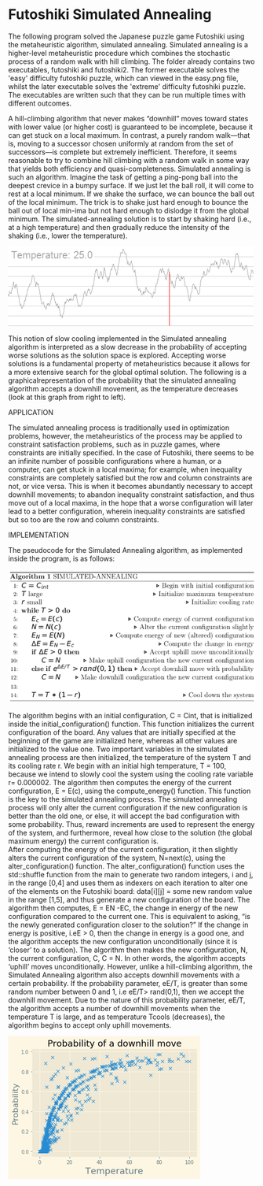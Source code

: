# Futoshiki Simulated Annealing #

The following program solved the Japanese puzzle game Futoshiki using the metaheuristic algorithm, simulated annealing. Simulated annealing is a higher-level metaheuristic procedure which combines the stochastic process of a random walk with hill climbing. The folder already contains two executables, futoshiki and futoshiki2. The former executable solves the 'easy' difficulty futoshiki puzzle, which can viewed in the easy.png file, whilst the later executable solves the 'extreme' difficulty futoshiki puzzle. The executables are written such that they can be run multiple times with different outcomes. 

A hill-climbing algorithm that never makes “downhill” moves toward states with lower value (or higher cost) is guaranteed to be incomplete, because it can get stuck on a local maximum. In contrast, a purely random walk—that is, moving to a successor chosen uniformly at random from the set of successors—is complete but extremely inefficient. Therefore, it seems reasonable to try to combine hill climbing with a random walk in some way that yields both efficiency and quasi-completeness. Simulated annealing is such an algorithm.
Imagine the task of getting a ping-pong ball into the deepest crevice in a bumpy surface. If we just let the ball roll, it will come to rest at a local minimum. If we shake the surface, we can bounce the ball out of the local minimum. The trick is to shake just hard enough to bounce the ball out of local min-ima but not hard enough to dislodge it from the global minimum. The simulated-annealing solution is to start by shaking hard (i.e., at a high temperature) and then gradually reduce the intensity of the shaking (i.e., lower the temperature).

![](simulated.gif)

This notion of slow cooling implemented in the Simulated annealing algorithm is interpreted as a slow decrease in the probability of accepting worse solutions as the solution space is explored. Accepting worse solutions is a fundamental property of metaheuristics because it allows for a more extensive search for the global optimal solution. The following is a graphicalrepresentation of the probability that the simulated annealing algorithm accepts a downhill movement, as the temperature decreases (look at this graph from right to left).


APPLICATION

The simulated annealing process is traditionally used in optimization problems, however, the metaheuristics of the process may be applied to constraint satisfaction problems, such as in puzzle games, where constraints are initially specified. In the case of Futoshiki, there seems to be an infinite number of possible configurations where a human, or a computer, can get stuck in a local maxima; for example, when inequality constraints are completely satisfied but the row and column constraints are not, or vice versa. This is when it becomes abundantly necessary to accept downhill movements; to abandon inequality constraint satisfaction, and thus move out of a local maxima, in the hope that a worse configuration will later lead to a better configuration, wherein inequality constraints are satisfied but so too are the row and column constraints.  

IMPLEMENTATION

The pseudocode for the Simulated Annealing algorithm, as implemented inside the program, is as follows: 

![](LaTeX_pseudocode.png)

The algorithm begins with an initial configuration, C = Cint, that is initialized inside the initial_configuration() function. This function initializes the current configuration of the board. Any values that are initially specified at the beginning of the game are initialized here, whereas all other values are initialized to the value one. Two important variables in the simulated annealing process are then initialized, the temperature of the system T and its cooling rate r. We begin with an initial high temperature, T = 100, because we intend to slowly cool the system using the cooling rate variable r= 0.000002.
The algorithm then computes the energy of the current configuration, E = E(c), using the compute_energy() function. This  function is the key to the simulated annealing process. The simulated annealing process will only alter the current configuration if the new configuration is better than the old one, or else, it will accept the bad configuration with some probability. Thus, reward increments are used to represent the energy of the system, and furthermore, reveal how close to the solution (the global maximum energy) the current configuration is.  
After computing the energy of the current configuration, it then slightly alters the current configuration of the system, N=next(c), using the alter_configuration() function.  The alter_configuration() function uses the std::shuffle function from the main to generate two random integers, i and j, in the range [0,4] and uses them as indexers on each iteration to alter one of the elements on the Futoshiki board: data[i][j] = some new random value in the range [1,5], and thus generate a new configuration of the board. 
The algorithm then computes, E = EN -EC, the change in energy of the new configuration compared to the current one. This is equivalent to asking, “is the newly generated configuration closer to the solution?” If the change in energy is positive, i.eE > 0, then the change in energy is a good one, and the algorithm accepts the new configuration unconditionally (since it is ‘closer’ to a solution). The algorithm then makes the new configuration, N, the current configuration, C, C = N. In other words, the algorithm accepts ‘uphill’ moves unconditionally. 
However, unlike a hill-climbing algorithm, the Simulated Annealing algorithm also accepts downhill movements with a certain probability. If the probability parameter, eE/T, is greater than some random number between 0 and 1, i.e eE/T> rand(0,1), then we accept the downhill movement. Due to the nature of this probability parameter, eE/T, the algorithm accepts a number of downhill movements when the temperature T is large, and as temperature Tcools (decreases), the algorithm begins to accept only uphill movements.

![](prob_param.png)


